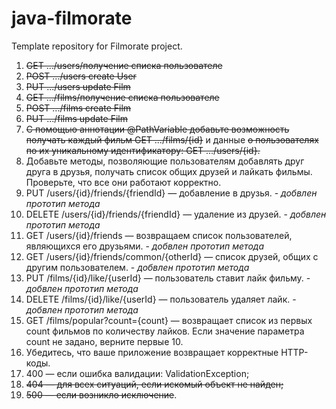 # java-filmorate

Template repository for Filmorate project.

1. ~~GET .../users/получение списка пользователе~~
2. ~~POST .../users create User~~
3. ~~PUT .../users update Film~~
4. ~~GET .../films/получение списка пользователе~~
5. ~~POST .../films create Film~~
6. ~~PUT .../films update Film~~
7. ~~С помощью аннотации @PathVariable добавьте возможность получать каждый фильм GET .../films/{id}~~ и данные ~~о пользователях по их
   ~~уникальному идентификатору: GET .../users/{id}.~~~~
8. Добавьте методы, позволяющие пользователям добавлять друг друга в друзья, получать список общих друзей и лайкать
   фильмы. Проверьте, что все они работают корректно.
9. PUT /users/{id}/friends/{friendId} — добавление в друзья. - _добвлен прототип метода_
10. DELETE /users/{id}/friends/{friendId} — удаление из друзей. - _добвлен прототип метода_
11. GET /users/{id}/friends — возвращаем список пользователей, являющихся его друзьями. - _добвлен прототип метода_
12. GET /users/{id}/friends/common/{otherId} — список друзей, общих с другим пользователем. - _добвлен прототип метода_
13. PUT /films/{id}/like/{userId} — пользователь ставит лайк фильму. - _добвлен прототип метода_
14. DELETE /films/{id}/like/{userId} — пользователь удаляет лайк. - _добвлен прототип метода_
15. GET /films/popular?count={count} — возвращает список из первых count фильмов по количеству лайков. Если значение
    параметра count не задано, верните первые 10.
16. Убедитесь, что ваше приложение возвращает корректные HTTP-коды.
17. 400 — если ошибка валидации: ValidationException;
18. ~~404 — для всех ситуаций, если искомый объект не найден;~~
19. ~~500 — если возникло исключение~~.
